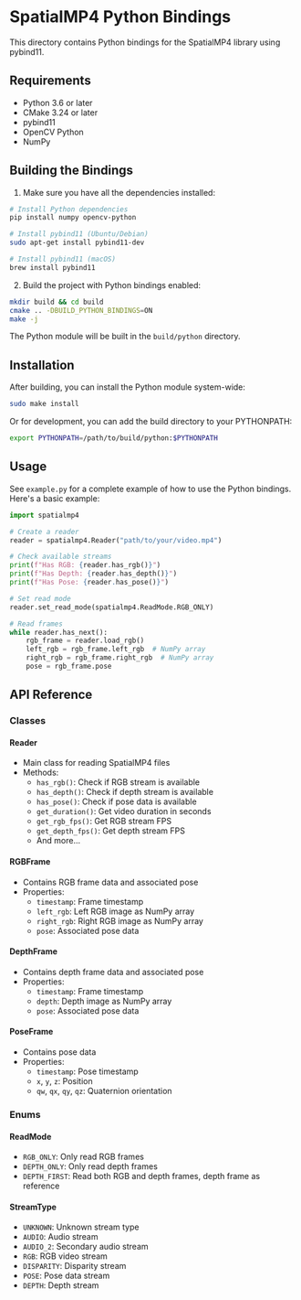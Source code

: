 # SpatialMP4 Python Bindings

This directory contains Python bindings for the SpatialMP4 library using pybind11.

## Requirements

- Python 3.6 or later
- CMake 3.24 or later
- pybind11
- OpenCV Python
- NumPy

## Building the Bindings

1. Make sure you have all the dependencies installed:

```bash
# Install Python dependencies
pip install numpy opencv-python

# Install pybind11 (Ubuntu/Debian)
sudo apt-get install pybind11-dev

# Install pybind11 (macOS)
brew install pybind11
```

2. Build the project with Python bindings enabled:

```bash
mkdir build && cd build
cmake .. -DBUILD_PYTHON_BINDINGS=ON
make -j
```

The Python module will be built in the `build/python` directory.

## Installation

After building, you can install the Python module system-wide:

```bash
sudo make install
```

Or for development, you can add the build directory to your PYTHONPATH:

```bash
export PYTHONPATH=/path/to/build/python:$PYTHONPATH
```

## Usage

See `example.py` for a complete example of how to use the Python bindings. Here's a basic example:

```python
import spatialmp4

# Create a reader
reader = spatialmp4.Reader("path/to/your/video.mp4")

# Check available streams
print(f"Has RGB: {reader.has_rgb()}")
print(f"Has Depth: {reader.has_depth()}")
print(f"Has Pose: {reader.has_pose()}")

# Set read mode
reader.set_read_mode(spatialmp4.ReadMode.RGB_ONLY)

# Read frames
while reader.has_next():
    rgb_frame = reader.load_rgb()
    left_rgb = rgb_frame.left_rgb  # NumPy array
    right_rgb = rgb_frame.right_rgb  # NumPy array
    pose = rgb_frame.pose
```

## API Reference

### Classes

#### Reader
- Main class for reading SpatialMP4 files
- Methods:
  - `has_rgb()`: Check if RGB stream is available
  - `has_depth()`: Check if depth stream is available
  - `has_pose()`: Check if pose data is available
  - `get_duration()`: Get video duration in seconds
  - `get_rgb_fps()`: Get RGB stream FPS
  - `get_depth_fps()`: Get depth stream FPS
  - And more...

#### RGBFrame
- Contains RGB frame data and associated pose
- Properties:
  - `timestamp`: Frame timestamp
  - `left_rgb`: Left RGB image as NumPy array
  - `right_rgb`: Right RGB image as NumPy array
  - `pose`: Associated pose data

#### DepthFrame
- Contains depth frame data and associated pose
- Properties:
  - `timestamp`: Frame timestamp
  - `depth`: Depth image as NumPy array
  - `pose`: Associated pose data

#### PoseFrame
- Contains pose data
- Properties:
  - `timestamp`: Pose timestamp
  - `x`, `y`, `z`: Position
  - `qw`, `qx`, `qy`, `qz`: Quaternion orientation

### Enums

#### ReadMode
- `RGB_ONLY`: Only read RGB frames
- `DEPTH_ONLY`: Only read depth frames
- `DEPTH_FIRST`: Read both RGB and depth frames, depth frame as reference

#### StreamType
- `UNKNOWN`: Unknown stream type
- `AUDIO`: Audio stream
- `AUDIO_2`: Secondary audio stream
- `RGB`: RGB video stream
- `DISPARITY`: Disparity stream
- `POSE`: Pose data stream
- `DEPTH`: Depth stream 
